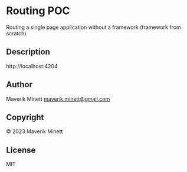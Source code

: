 # Routing POC

Routing a single page application without a framework (framework from scratch)

## Description



http://localhost:4204


## Author

Maverik Minett  maverik.minett@gmail.com

## Copyright

© 2023 Maverik Minett

## License

MIT
